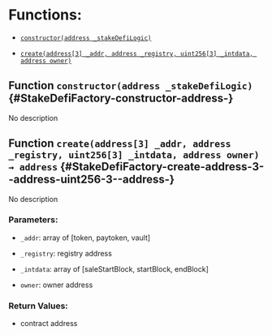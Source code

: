 # Functions:

- [`constructor(address _stakeDefiLogic)`](#StakeDefiFactory-constructor-address-)

- [`create(address[3] _addr, address _registry, uint256[3] _intdata, address owner)`](#StakeDefiFactory-create-address-3--address-uint256-3--address-)

## Function `constructor(address _stakeDefiLogic)` {#StakeDefiFactory-constructor-address-}

No description

## Function `create(address[3] _addr, address _registry, uint256[3] _intdata, address owner) → address` {#StakeDefiFactory-create-address-3--address-uint256-3--address-}

No description

### Parameters:

- `_addr`: array of [token, paytoken, vault]

- `_registry`:  registry address

- `_intdata`: array of [saleStartBlock, startBlock, endBlock]

- `owner`:  owner address

### Return Values:

- contract address
